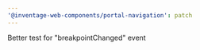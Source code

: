 ```yaml
---
'@inventage-web-components/portal-navigation': patch
---
```


Better test for "breakpointChanged" event
